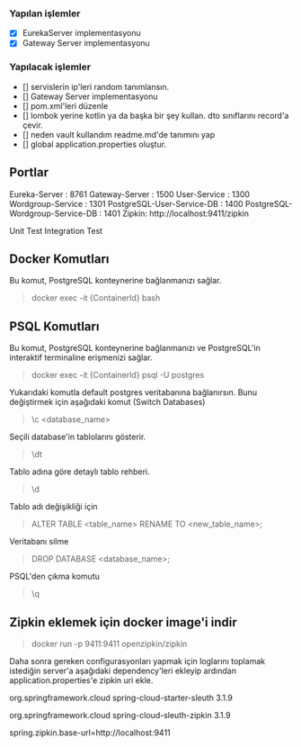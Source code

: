### Yapılan işlemler

- [x] EurekaServer implementasyonu
- [x] Gateway Server implementasyonu

### Yapılacak işlemler

- [] servislerin ip'leri random tanımlansın.
- [] Gateway Server implementasyonu
- [] pom.xml'leri düzenle
- [] lombok yerine kotlin ya da başka bir şey kullan. dto sınıflarını record'a çevir.
- [] neden vault kullandım readme.md'de tanımını yap
- [] global application.properties oluştur.

## Portlar
Eureka-Server : 8761
Gateway-Server : 1500
User-Service : 1300
Wordgroup-Service : 1301
PostgreSQL-User-Service-DB : 1400
PostgreSQL-Wordgroup-Service-DB : 1401
Zipkin: http://localhost:9411/zipkin

Unit Test
Integration Test



## Docker Komutları

Bu komut, PostgreSQL konteynerine bağlanmanızı sağlar.

> docker exec -it {ContainerId} bash



## PSQL Komutları

Bu komut, PostgreSQL konteynerine bağlanmanızı ve PostgreSQL'in interaktif terminaline erişmenizi sağlar.

> docker exec -it {ContainerId} psql -U postgres

Yukarıdaki komutla default postgres veritabanına bağlanırsın. Bunu değiştirmek için aşağıdaki komut (Switch Databases)

> \c <database_name>

Seçili database'in tablolarını gösterir.

> \dt

Tablo adına göre detaylı tablo rehberi.

> \d <table-name>

Tablo adı değişikliği için

> ALTER TABLE <table_name> RENAME TO <new_table_name>;

Veritabanı silme

> DROP DATABASE <database_name>;

PSQL'den çıkma komutu

> \q


## Zipkin eklemek için docker image'i indir

> docker run -p 9411:9411 openzipkin/zipkin 

Daha sonra gereken configurasyonları yapmak için loglarını toplamak istediğin server'a aşağıdaki dependency'leri
ekleyip ardından application.properties'e zipkin uri ekle.

<dependency> <!-- Servisi zipkin'e register etmek için gereken dependency 1/2 -->
    <groupId>org.springframework.cloud</groupId>
    <artifactId>spring-cloud-starter-sleuth</artifactId>
    <version>3.1.9</version>
</dependency>

<dependency> <!-- Servisi zipkin'e register etmek için gereken dependency 2/2 -->
    <groupId>org.springframework.cloud</groupId>
    <artifactId>spring-cloud-sleuth-zipkin</artifactId>
    <version>3.1.9</version>
</dependency>

spring.zipkin.base-url=http://localhost:9411

